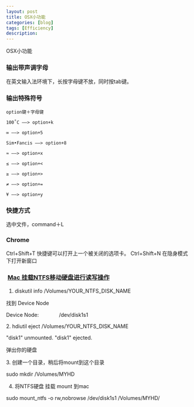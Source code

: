 ```yaml
---
layout: post
title: OSX小功能
categories: [blog]
tags: [Efficiency]
description: 
---
```


OSX小功能

### **输出带声调字母**

在英文输入法环境下，长按字母键不放，同时按tab键。

### **输出特殊符号**

```
option键＋字母键

100˚C ——> option+k

∞ ——> option+5

Sim•Fancis ——> option+8

≈ ——> option+x

≤ ——> option+<

≥ ——> option+>

≠ ——> option+=

¥ ——> option+y

```

### **快捷方式**

选中文件，command＋L

### **Chrome**

Ctrl+Shift+T 快捷键可以打开上一个被关闭的选项卡。
Ctrl+Shift+N 在隐身模式下打开新窗口

###  [Mac 挂载NTFS移动硬盘进行读写操作](http://blog.csdn.net/sunbiao0526/article/details/8566317)

1. diskutil info /Volumes/YOUR_NTFS_DISK_NAME 

找到 Device Node

Device Node:              /dev/disk1s1

2. hdiutil eject /Volumes/YOUR_NTFS_DISK_NAME

"disk1" unmounted.
"disk1" ejected.

弹出你的硬盘

3. 创建一个目录，稍后将mount到这个目录 

sudo mkdir /Volumes/MYHD

4. 将NTFS硬盘 挂载 mount 到mac

sudo mount_ntfs -o rw,nobrowse /dev/disk1s1 /Volumes/MYHD/



